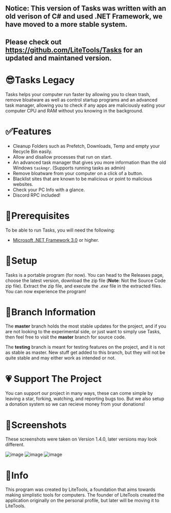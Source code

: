 ## Notice: This version of Tasks was written with an old verison of C# and used .NET Framework, we have moved to a more stable system.

## Please check out https://github.com/LiteTools/Tasks for an updated and maintaned version.

# 😎Tasks Legacy

Tasks helps your computer run faster by allowing you to clean trash, remove bloatware as well as control startup programs and an advanced task manager, allowing you to check if any apps are maliciously eating your computer CPU and RAM without you knowing in the background.


# ✅Features

- Cleanup Folders such as Prefetch, Downloads, Temp and empty your Recycle Bin easily.
- Allow and disallow processes that run on start.
- An advanced task manager that gives you more information than the old Windows `taskmgr`. (Supports running tasks as admin)
- Remove bloatware from your computer on a click of a button.
- Blacklist sites that are known to be malicious or point to malicious websites.
- Check your PC Info with a glance.
- Discord RPC included!

# 🦺Prerequisites

To be able to run Tasks, you will need the following:
- [Microsoft .NET Framework 3.0](https://www.microsoft.com/en-us/download/details.aspx?id=3005) or higher.


# 🎁Setup

Tasks is a portable program (for now). You can head to the Releases page, choose the latest version, download the zip file (**Note**: Not the Source Code zip file). Extract the zip file, and execute the *.exe* file in the extracted files. You can now experience the program!


# 📐Branch Information

The **master** branch holds the most stable updates for the project, and if you are not looking to the experimental side, or just want to simply use Tasks, then feel free to visit the **master** branch for source code.

The **testing** branch is meant for testing features on the project, and it is not as stable as master. New stuff get added to this branch, but they will not be quite stable and may either work as intended or not.

# 💗 Support The Project

You can support our project in many ways, these can come simple by leaving a star, forking, watching, and reporting bugs too. But we also setup a donation system so we can recieve money from your donations!

# 📸Screenshots

These screenshots were taken on Version 1.4.0, later versions may look different.

![image](https://user-images.githubusercontent.com/53088136/127242093-91a5da33-c7d9-4b92-9eca-e3d07a3614f0.png)
![image](https://user-images.githubusercontent.com/53088136/127242110-6a258622-7a42-4d68-bbdd-32ef33243b1c.png)
![image](https://user-images.githubusercontent.com/53088136/127242208-e85fcc56-a456-4022-836e-69f028ef0343.png)


# 📃Info

This program was created by LiteTools, a foundation that aims towards making simplistic tools for computers. The founder of LiteTools created the application originally on the personal profile, but later will be moving it to LiteTools.

